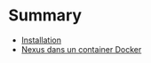 # Summary

* [Installation](installation/README.md)
* [Nexus dans un container Docker](nexus-docker/README.md)
